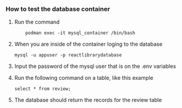 ### How to test the database container
1. Run the command 
    ```
        podman exec -it mysql_container /bin/bash
    ```

2. When you are inside of the container loging to the database
    ```
    mysql -u appuser -p reactlibrarydatabase
    ```

3. Input the password of the mysql user that is on the .env variables

4. Run the following command on a table, like this example
    ```
    select * from review;
    ```

5. The database should return the records for the review table
